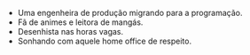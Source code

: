 - Uma engenheira de produção migrando para a programação.
- Fã de animes e leitora de mangás.
- Desenhista nas horas vagas.
- Sonhando com aquele home office de respeito. 

<!---
AllineFranciely/AllineFranciely is a ✨ special ✨ repository because its `README.md` (this file) appears on your GitHub profile.
You can click the Preview link to take a look at your changes.
--->
